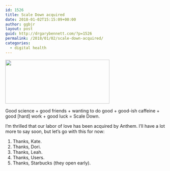 ```yaml
---
id: 1526
title: Scale Down acquired
date: 2018-01-02T15:15:09+00:00
author: ggbjr
layout: post
guid: http://drgarybennett.com/?p=1526
permalink: /2018/01/02/scale-down-acquired/
categories:
  - digital health
---
```

[<img src="http://drgarybennett.com/wp-content/uploads/2018/01/logo_tm.png" alt="" width="327" height="138" class="aligncenter size-full wp-image-1527" srcset="http://drgarybennett.com/wp-content/uploads/2018/01/logo_tm.png 327w, http://drgarybennett.com/wp-content/uploads/2018/01/logo_tm-300x127.png 300w" sizes="(max-width: 327px) 100vw, 327px" />](http://drgarybennett.com/wp-content/uploads/2018/01/logo_tm.png)

Good science + good friends + wanting to do good + good-ish caffeine + good [hard] work + good luck = Scale Down.

I&#8217;m thrilled that our labor of love has been acquired by Anthem. I&#8217;ll have a lot more to say soon, but let&#8217;s go with this for now:

  1. Thanks, Kate. 
  2. Thanks, Dori. 
  3. Thanks, Leah. 
  4. Thanks, Users. 
  5. Thanks, Starbucks (they open early).